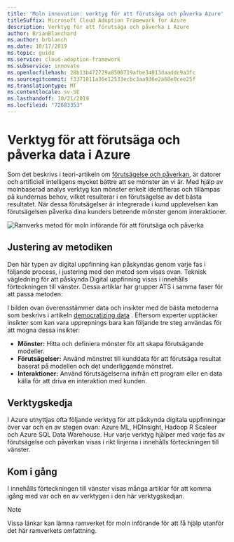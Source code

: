 ```yaml
---
title: 'Moln innovation: verktyg för att förutsäga och påverka Azure'
titleSuffix: Microsoft Cloud Adoption Framework for Azure
description: Verktyg för att förutsäga och påverka i Azure
author: BrianBlanchard
ms.author: brblanch
ms.date: 10/17/2019
ms.topic: guide
ms.service: cloud-adoption-framework
ms.subservice: innovate
ms.openlocfilehash: 28b13b472729a8500719afbe34013daaddc9a3fc
ms.sourcegitcommit: f3371811a36e12533ecbc3aa936e2a68e0cee25f
ms.translationtype: MT
ms.contentlocale: sv-SE
ms.lasthandoff: 10/21/2019
ms.locfileid: "72683353"
---
```

# <a name="tools-to-predict-and-influence-data-in-azure"></a>Verktyg för att förutsäga och påverka data i Azure

Som det beskrivs i teori-artikeln om [förutsägelse och påverkan](../considerations/predict.md), är datorer och artificiell intelligens mycket bättre att se mönster än vi är. Med hjälp av molnbaserad analys verktyg kan mönster enkelt identifieras och tillämpas på kundernas behov, vilket resulterar i en förutsägelse av det bästa resultatet. När dessa förutsägelser är integrerade i kund upplevelsen kan förutsägelsen påverka dina kunders beteende mönster genom interaktioner.

![Ramverks metod för moln införande för att förutsäga och påverka](../../_images/innovate/predict-and-influence.png)

## <a name="alignment-to-the-methodology"></a>Justering av metodiken

Den här typen av digital uppfinning kan påskyndas genom varje fas i följande process, i justering med den metod som visas ovan. Teknisk vägledning för att påskynda Digital uppfinning visas i innehålls förteckningen till vänster. Dessa artiklar har grupper ATS i samma faser för att passa metoden:

I bilden ovan överensstämmer data och insikter med de bästa metoderna som beskrivs i artikeln [democratizing data](./data.md) . Eftersom experter upptäcker insikter som kan vara upprepnings bara kan följande tre steg användas för att mogna dessa insikter:

- **Mönster:** Hitta och definiera mönster för att skapa förutsägande modeller.
- **Förutsägelser:** Använd mönstret till kunddata för att förutsäga resultat baserat på modellen och det underliggande mönstret.
- **Interaktioner:** Använd förutsägelserna inifrån ett program eller en data källa för att driva en interaktion med kunden.

## <a name="toolchain"></a>Verktygskedja

I Azure utnyttjas ofta följande verktyg för att påskynda digitala uppfinningar över var och en av stegen ovan: Azure ML, HDInsight, Hadoop R Scaleer och Azure SQL Data Warehouse. Hur varje verktyg hjälper med varje fas av förutsägelse och påverkan visas i rikt linjerna i innehålls förteckningen till vänster.

## <a name="get-started"></a>Kom i gång

I innehålls förteckningen till vänster visas många artiklar för att komma igång med var och en av verktygen i den här verktygskedjan.

> [!NOTE]
> Vissa länkar kan lämna ramverket för moln införande för att få hjälp utanför det här ramverkets omfattning.
